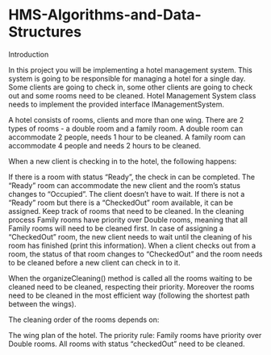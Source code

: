 # HMS-Algorithms-and-Data-Structures

Introduction

In this project you will be implementing a hotel management system. This system is going to be responsible for managing a hotel for a single day. Some clients are going to check in, some other clients are going to check out and some rooms need to be cleaned. 
Hotel Management System class needs to implement the provided interface IManagementSystem.

A hotel consists of rooms, clients and more than one wing.
There are 2 types of rooms - a double room and a family room. A double room can accommodate 2 people, needs 1 hour to be cleaned. A family room can accommodate 4 people and needs 2 hours to be cleaned.
 
When a new client is checking in to the hotel, the following happens:

If there is a room with status “Ready”, the check in can be completed. The “Ready” room can accommodate the new client and the room’s status changes to “Occupied”. The client doesn’t have to wait.
If there is not a “Ready” room but there is a “CheckedOut” room available, it can be assigned. Keep track of rooms that need to be cleaned. In the cleaning process Family rooms have priority over Double rooms, meaning that all Family rooms will need to be cleaned first. In case of assigning a “CheckedOut” room, the new client needs to wait until the cleaning of his room has finished (print this information).
When a client checks out from a room, the status of that room changes to “CheckedOut” and the room needs to be cleaned before a new client can check in to it.

When the organizeCleaning() method is called all the rooms waiting to be cleaned need to be cleaned, respecting their priority. Moreover the rooms need to be cleaned in the most efficient way (following the shortest path between the wings).

The cleaning order of the rooms depends on:

The wing plan of the hotel.
The priority rule: Family rooms have priority over Double rooms.
All rooms with status “checkedOut” need to be cleaned.
